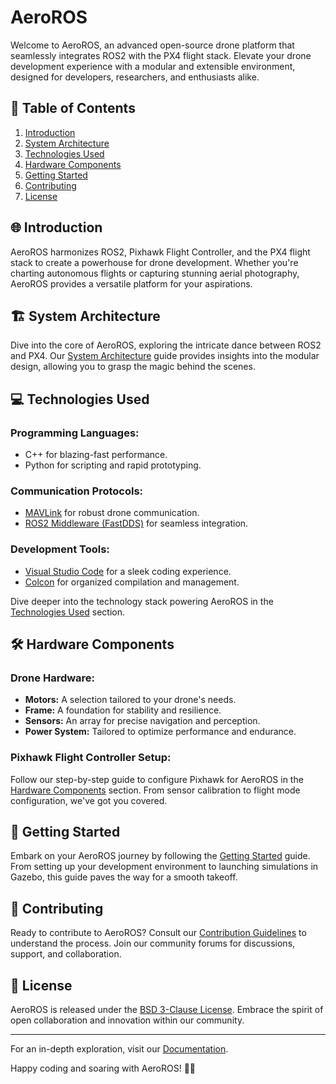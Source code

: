 # AeroROS

Welcome to AeroROS, an advanced open-source drone platform that seamlessly integrates ROS2 with the PX4 flight stack. Elevate your drone development experience with a modular and extensible environment, designed for developers, researchers, and enthusiasts alike.

## 🚀 Table of Contents

1. [Introduction](#introduction)
2. [System Architecture](#system-architecture)
3. [Technologies Used](#technologies-used)
4. [Hardware Components](#hardware-components)
5. [Getting Started](#getting-started)
6. [Contributing](#contributing)
7. [License](#license)

## 🌐 Introduction

AeroROS harmonizes ROS2, Pixhawk Flight Controller, and the PX4 flight stack to create a powerhouse for drone development. Whether you're charting autonomous flights or capturing stunning aerial photography, AeroROS provides a versatile platform for your aspirations.

## 🏗️ System Architecture

Dive into the core of AeroROS, exploring the intricate dance between ROS2 and PX4. Our [System Architecture](link-to-system-architecture) guide provides insights into the modular design, allowing you to grasp the magic behind the scenes.

## 💻 Technologies Used

### Programming Languages:
- C++ for blazing-fast performance.
- Python for scripting and rapid prototyping.

### Communication Protocols:
- [MAVLink](https://mavlink.io/en/) for robust drone communication.
- [ROS2 Middleware (FastDDS)](https://www.eprosima.com/index.php/products-all/eprosima-fast-dds) for seamless integration.

### Development Tools:
- [Visual Studio Code](https://code.visualstudio.com/) for a sleek coding experience.
- [Colcon](https://colcon.readthedocs.io/en/released/) for organized compilation and management.

Dive deeper into the technology stack powering AeroROS in the [Technologies Used](link-to-technologies-used) section.

## 🛠️ Hardware Components

### Drone Hardware:
- **Motors:** A selection tailored to your drone's needs.
- **Frame:** A foundation for stability and resilience.
- **Sensors:** An array for precise navigation and perception.
- **Power System:** Tailored to optimize performance and endurance.

### Pixhawk Flight Controller Setup:
Follow our step-by-step guide to configure Pixhawk for AeroROS in the [Hardware Components](link-to-hardware-components) section. From sensor calibration to flight mode configuration, we've got you covered.

## 🚀 Getting Started

Embark on your AeroROS journey by following the [Getting Started](link-to-getting-started) guide. From setting up your development environment to launching simulations in Gazebo, this guide paves the way for a smooth takeoff.

## 🤝 Contributing

Ready to contribute to AeroROS? Consult our [Contribution Guidelines](link-to-contribution-guidelines) to understand the process. Join our community forums for discussions, support, and collaboration.

## 📄 License

AeroROS is released under the [BSD 3-Clause License](https://opensource.org/license/bsd-3-clause/). Embrace the spirit of open collaboration and innovation within our community.

---

For an in-depth exploration, visit our [Documentation](https://www.notion.so/aeroros/Project-Book-741e2a5c854845a990ceb9827bd1e1ef).

Happy coding and soaring with AeroROS! 🚁✨
